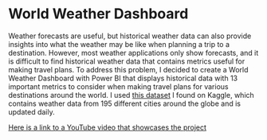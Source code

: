 # World Weather Dashboard
Weather forecasts are useful, but historical weather data can also provide insights into what the weather may be like when planning a trip to a destination. However, most weather applications only show forecasts, and it is difficult to find historical weather data that contains metrics useful for making travel plans. To address this problem, I decided to create a World Weather Dashboard with Power BI that displays historical data with 13 important metrics to consider when making travel plans for various destinations around the world. I used [this dataset](https://www.kaggle.com/datasets/nelgiriyewithana/global-weather-repository) I found on Kaggle, which contains weather data from 195 different cities around the globe and is updated daily. 

[Here is a link to a YouTube video that showcases the project](https://youtu.be/2rW7eynf7KU)
